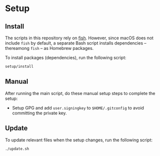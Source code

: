 # Setup

## Install

The scripts in this repository rely on [fish](https://fishshell.com/). However, since macOS does not include `fish` by default, a separate Bash script installs dependencies – thereamong `fish` – as Homebrew packages.

To install packages (dependencies), run the following script:

```sh
setup/install
```

## Manual

After running the main script, do these manual setup steps to complete the setup:

- Setup GPG and add `user.signingkey` to `$HOME/.gitconfig` to avoid committing the private key.

## Update

To update relevant files when the setup changes, run the following script:

```sh
./update.sh
```
